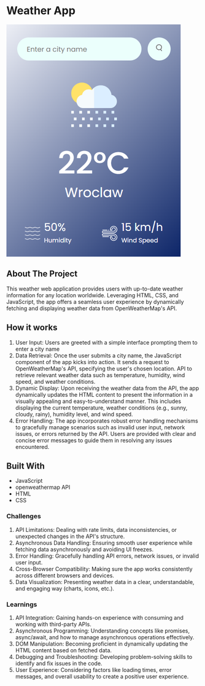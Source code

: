<h1 >Weather App</h1>

![image](/images/screenshot.png)

## About The Project

This weather web application provides users with up-to-date weather information for any location worldwide. Leveraging HTML, CSS, and JavaScript, the app offers a seamless user experience by dynamically fetching and displaying weather data from OpenWeatherMap's API.

## How it works

1. User Input: Users are greeted with a simple interface prompting them to enter a city name
2. Data Retrieval: Once the user submits a city name, the JavaScript component of the app kicks into action. It sends a request to OpenWeatherMap's API, specifying the user's chosen location. API to retrieve relevant weather data such as temperature, humidity, wind speed, and weather conditions.
3. Dynamic Display: Upon receiving the weather data from the API, the app dynamically updates the HTML content to present the information in a visually appealing and easy-to-understand manner. This includes displaying the current temperature, weather conditions (e.g., sunny, cloudy, rainy), humidity level, and wind speed.
4. Error Handling: The app incorporates robust error handling mechanisms to gracefully manage scenarios such as invalid user input, network issues, or errors returned by the API. Users are provided with clear and concise error messages to guide them in resolving any issues encountered.

## Built With

- JavaScript
- openweathermap API
- HTML
- CSS

### Challenges

1. API Limitations: Dealing with rate limits, data inconsistencies, or unexpected changes in the API's structure.
2. Asynchronous Data Handling: Ensuring smooth user experience while fetching data asynchronously and avoiding UI freezes.
3. Error Handling: Gracefully handling API errors, network issues, or invalid user input.
4. Cross-Browser Compatibility: Making sure the app works consistently across different browsers and devices.
5. Data Visualization: Presenting weather data in a clear, understandable, and engaging way (charts, icons, etc.).

### Learnings

1. API Integration: Gaining hands-on experience with consuming and working with third-party APIs.
2. Asynchronous Programming: Understanding concepts like promises, async/await, and how to manage asynchronous operations effectively.
3. DOM Manipulation: Becoming proficient in dynamically updating the HTML content based on fetched data.
4. Debugging and Troubleshooting: Developing problem-solving skills to identify and fix issues in the code.
5. User Experience: Considering factors like loading times, error messages, and overall usability to create a positive user experience.
